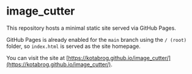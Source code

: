 # image_cutter

This repository hosts a minimal static site served via GitHub Pages.

GitHub Pages is already enabled for the `main` branch using the `/ (root)` folder, so `index.html` is served as the site homepage.

You can visit the site at [https://kotabrog.github.io/image_cutter/](https://kotabrog.github.io/image_cutter/).
